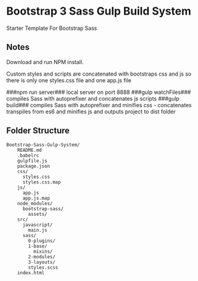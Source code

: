 # Bootstrap 3 Sass Gulp Build System #
Starter Template For Bootstrap Sass


## Notes

Download and run NPM install.

Custom styles and scripts are concatenated with bootstraps css and js so there is only one styles.css file and one app.js file

###npm run server###
local server on port 8888
###gulp watchFiles###
compiles Sass with autoprefixer and concatenates js scripts
###gulp build###
compiles Sass with autoprefixer and minifies css - concatenates transpiles from es6 and minifies js and outputs project 
to dist folder

## Folder Structure

```
Bootstrap-Sass-Gulp-System/
    README.md
    .babelrc
    gulpfile.js
    package.json
    css/
      styles.css
      styles.css.map
    js/
      app.js
      app.js.map
    node_modules/
      bootstrap-sass/
        assets/
    src/
      javascript/
        main.js
      sass/
        0-plugins/
        1-base/
          mixins/
        2-modules/
        3-layouts/
        styles.scss
    index.html
  
```


